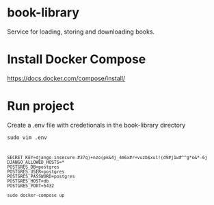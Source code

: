 # book-library
Service for loading, storing and downloading books.

# Install Docker Compose  
https://docs.docker.com/compose/install/    

# Run project
Create a .env file with credetionals in the book-library directory  

<pre><code>sudo vim .env<pre><code>
  
SECRET_KEY=django-insecure-#37q)+nzo(pk&4j_4m6x#r=vuzb$xul!(d9#j1w#^^g*o&*-6j  
DJANGO_ALLOWED_HOSTS=*  
POSTGRES_DB=postgres  
POSTGRES_USER=postgres  
POSTGRES_PASSWORD=postgres  
POSTGRES_HOST=db  
POSTGRES_PORT=5432
     
sudo docker-compose up  